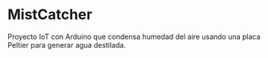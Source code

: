 # MistCatcher
Proyecto IoT con Arduino que condensa humedad del aire usando una placa Peltier para generar agua destilada.

